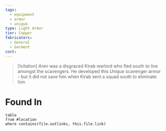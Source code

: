 ```yaml
---
tags:
  - equipment
  - armor
  - unique
type: Light Armor
tier: Copper
fabricators:
  - General
  - Garment
cost:
---
```

> [!citation]
> Aren was a disgraced Kirab warlord who fled south to live amongst the scavengers. He developed this *Unique* scavenger armor - but it did not save him when Kirab sent a squad south to eliminate him
# Found In
```dataview
table
from #location 
where contains(file.outlinks, this.file.link)
```
